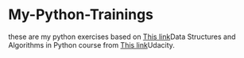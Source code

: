 # My-Python-Trainings

these are my python exercises based on [This link](https://www.udacity.com/course/data-structures-and-algorithms-in-python--ud513)Data Structures and Algorithms in Python course from [This link](https://www.udacity.com/course/)Udacity.
